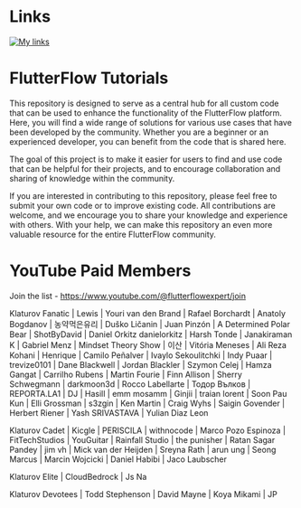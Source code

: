# Links

[![My links](https://img.shields.io/badge/-My%20Links-purple?style=for-the-badge&logo=linktree&logoColor=white)](https://linktr.ee/klaturov)

# FlutterFlow Tutorials

This repository is designed to serve as a central hub for all custom code that can be used to enhance the functionality of the FlutterFlow platform. Here, you will find a wide range of solutions for various use cases that have been developed by the community. Whether you are a beginner or an experienced developer, you can benefit from the code that is shared here.

The goal of this project is to make it easier for users to find and use code that can be helpful for their projects, and to encourage collaboration and sharing of knowledge within the community.

If you are interested in contributing to this repository, please feel free to submit your own code or to improve existing code. All contributions are welcome, and we encourage you to share your knowledge and experience with others. With your help, we can make this repository an even more valuable resource for the entire FlutterFlow community.

# YouTube Paid Members

Join the list - https://www.youtube.com/@flutterflowexpert/join

Klaturov Fanatic
| Lewis
| Youri van den Brand
| Rafael Borchardt
| Anatoly Bogdanov
| 농약먹은유리
| Duško Ličanin
| Juan Pinzón
| A Determined Polar Bear
| ShotByDavid
| Daniel Orkitz danielorkitz
| Harsh Tonde
| Janakiraman K
| Gabriel Menz
| Mindset Theory Show
| 이산
| Vitória Meneses
| Ali Reza Kohani
| Henrique
| Camilo Peñalver
| Ivaylo Sekoulitchki
| Indy Puaar
| trevize0101
| Dane Blackwell
| Jordan Blackler
| Szymon Celej
| Hamza Gangat
| Carrilho Rubens
| Martin Fourie
| Finn Allison
| Sherry Schwegmann
| darkmoon3d
| Rocco Labellarte
| Тодор Вълков
| REPORTA.LA1
| DJ
| Hasill
| emm mosamm
| Ginjii
| traian lorent
| Soon Pau Kun
| Elli Grossman
| s3zgin
| Ken Martin
| Craig Wyhs
| Saigin Govender
| Herbert Riener
| Yash SRIVASTAVA
| Yulian Diaz Leon

Klaturov Cadet
| Kicgle
| PERISCILA
| withnocode
| Marco Pozo Espinoza
| FitTechStudios
| YouGuitar
| Rainfall Studio
| the punisher
| Ratan Sagar Pandey
| jim vh
| Mick van der Heijden
| Sreyna Rath
| arun ung
| Seong Marcus
| Marcin Wojcicki
| Daniel Habibi
| Jaco Laubscher

Klaturov Elite
| CloudBedrock
| Js Na

Klaturov Devotees
| Todd Stephenson
| David Mayne
| Koya Mikami
| JP
